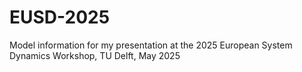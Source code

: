 # EUSD-2025
 Model information for my presentation at the 2025 European System Dynamics Workshop, TU Delft, May 2025
